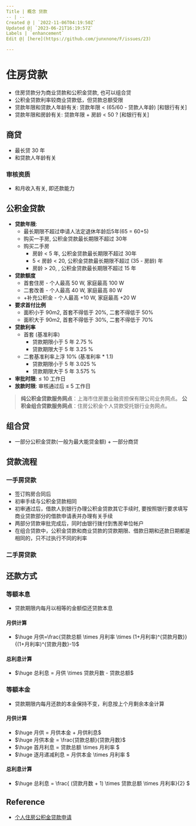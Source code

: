 ```yaml
---
Title | 概念 贷款
-- | --
Created @ | `2022-11-06T04:19:50Z`
Updated @| `2023-06-21T16:19:57Z`
Labels | `enhancement`
Edit @| [here](https://github.com/junxnone/F/issues/23)

---
```

# 住房贷款

- 住房贷款分为商业贷款和公积金贷款, 也可以组合贷 
- 公积金贷款利率较商业贷款低，但贷款总额受限
- 贷款年限和贷款人年龄有关: 贷款年限 < (65/60 - 贷款人年龄) [和银行有关]
- 贷款年限和房龄有关: 贷款年限 + 房龄 < 50 ? [和银行有关]

## 商贷
- 最长贷 30 年
- 和贷款人年龄有关

### 审核资质
- 和月收入有关, 即还款能力

## 公积金贷款

- **贷款年限**: 
  - 最长期限不超过申请人法定退休年龄后5年(65 = 60+5)
  - 购买一手房, 公积金贷款最长期限不超过 30年
  - 购买二手房
    - 房龄 < 5 年, 公积金贷款最长期限不超过 30年
    - 5 < 房龄 < 20, 公积金贷款最长期限不超过 (35 - 房龄) 年 
    - 房龄 > 20, , 公积金贷款最长期限不超过 15 年
- **贷款额度**
  - 首套住房 - 个人最高 50 W, 家庭最高 100 W
  - 二套改善 - 个人最高 40 W, 家庭最高 80 W
  - +补充公积金 - 个人最高 +10 W, 家庭最高 +20 W
- **要求首付比例**
  - 面积小于 90m2, 首套不得低于 20%, 二套不得低于 50%
  - 面积大于 90m2, 首套不得低于 30%, 二套不得低于 70%
- **贷款利率**
  - 首套 (基准利率)
    - 贷款期限小于 5 年 2.75 %
    - 贷款期限大于 5 年 3.25 %
  - 二套基准利率上浮 10% (基准利率 * 1.1) 
    - 贷款期限小于 5 年 3.025 %
    - 贷款期限大于 5 年 3.575 %
- **审批时限**: ≤ 10 工作日
- **放款时限**: 审核通过后 ≤ 5 工作日

> **纯公积金贷款服务网点**：上海市住房置业融资担保有限公司业务网点。
> **公积金组合贷款服务网点**：住房公积金个人贷款受托银行业务网点。

## 组合贷

- 一部分公积金贷款(一般为最大能贷金额) + 一部分商贷

## 贷款流程

### 一手房贷款
 
- 签订购房合同后
- 初审手续与公积金贷款相同
- 初审通过后，借款人到银行办理公积金贷款其它手续时, 要按照银行要求填写商业贷款部分的借款申请表并办理有关手续
- 两部分贷款审批完成后，同时由银行拨付到售房单位帐户
- 在组合贷款中，公积金贷款和商业贷款的贷款期限、借款日期和还款日期都是相同的，只不过执行不同的利率

### 二手房贷款

## 还款方式

### 等额本息

- 贷款期限内每月以相等的金额偿还贷款本息

#### 月供计算

- $\huge 月供=\frac{贷款总额 \times 月利率 \times (1+月利率)^{贷款月数}}{(1+月利率)^{贷款月数}-1}$

#### 总利息计算

- $\huge 总利息 = 月供 \times 贷款月数 - 贷款总额$


### 等额本金

- 贷款期限内每月还款的本金保持不变，利息按上个月剩余本金计算

#### 月供计算 

- $\huge 月供 = 月供本金 + 月供利息$
- $\huge 月供本金 = \frac{贷款总额}{贷款月数}$
- $\huge 首月利息 = 贷款总额 \times 月利率 $
- $\huge 逐月递减利息 = 月供本金 \times 月利率 $

#### 总利息计算

- $\huge 总利息 = \frac{ (贷款月数 + 1) \times 贷款总额 \times 月利率}{2} $


## Reference

- [个人住房公积金贷款申请](https://www.shgjj.com/html/newxxgk/ywzn/sydk/dksq/209130.html)

